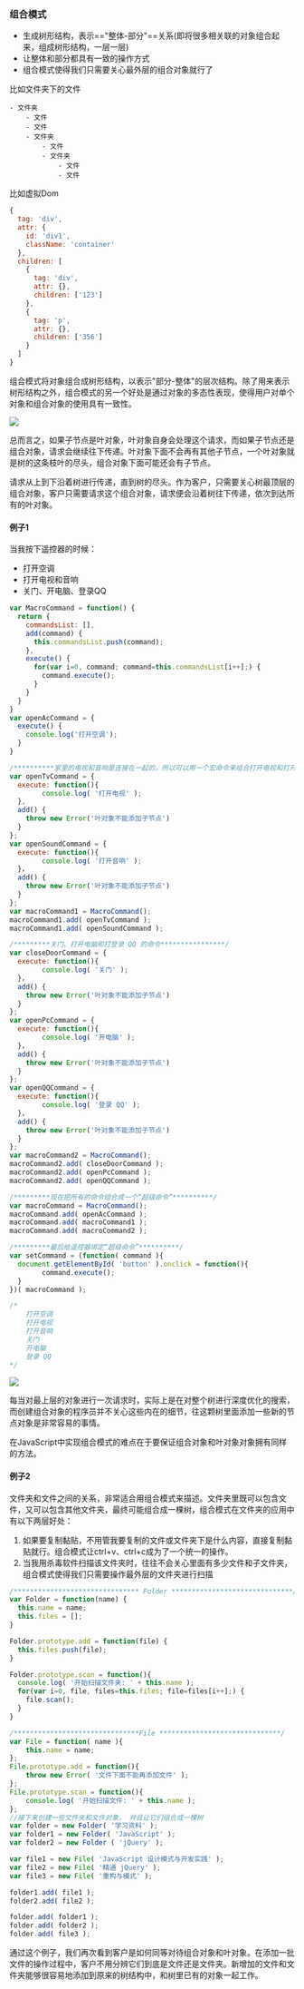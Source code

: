 ### 组合模式

- 生成树形结构，表示=="整体-部分"==关系(即将很多相关联的对象组合起来，组成树形结构，一层一层)
- 让整体和部分都具有一致的操作方式
- 组合模式使得我们只需要关心最外层的组合对象就行了

比如文件夹下的文件

```
- 文件夹
	- 文件
	- 文件
	- 文件夹
		- 文件
		- 文件夹
			- 文件
			- 文件
```

比如虚拟Dom

```js
{
  tag: 'div',
  attr: {
    id: 'div1',
    className: 'container'
  },
  children: [
    {
      tag: 'div',
      attr: {},
      children: ['123']
    },
    {
      tag: 'p',
      attr: {},
      children: ['356']
    }
  ]
}
```

组合模式将对象组合成树形结构，以表示"部分-整体"的层次结构。除了用来表示树形结构之外，组合模式的另一个好处是通过对象的多态性表现，使得用户对单个对象和组合对象的使用具有一致性。

![](../images/1560063295814.jpg)

总而言之，如果子节点是叶对象，叶对象自身会处理这个请求，而如果子节点还是组合对象，请求会继续往下传递。叶对象下面不会再有其他子节点，一个叶对象就是树的这条枝叶的尽头，组合对象下面可能还会有子节点。

请求从上到下沿着树进行传递，直到树的尽头。作为客户，只需要关心树最顶层的组合对象，客户只需要请求这个组合对象，请求便会沿着树往下传递，依次到达所有的叶对象。

#### 例子1

当我按下遥控器的时候：

- 打开空调
- 打开电视和音响
- 关门、开电脑、登录QQ

```js
var MacroCommand = function() {
  return {
    commandsList: [],
    add(command) {
      this.commandsList.push(command);
    },
    execute() {
      for(var i=0, command; command=this.commandsList[i++];) {
        command.execute();
      }
    }
  }
}
var openAcCommand = {
  execute() {
    console.log('打开空调');
  }
}

/**********家里的电视和音响是连接在一起的，所以可以用一个宏命令来组合打开电视和打开音响的命令 *********/
var openTvCommand = { 
  execute: function(){
		console.log( '打开电视' ); 
  },
  add() {
    throw new Error('叶对象不能添加子节点')
  }
};
var openSoundCommand = { 
  execute: function(){
		console.log( '打开音响' ); 
  }，
  add() {
    throw new Error('叶对象不能添加子节点')
  }
};
var macroCommand1 = MacroCommand();
macroCommand1.add( openTvCommand );
macroCommand1.add( openSoundCommand );

/*********关门、打开电脑和打登录 QQ 的命令****************/
var closeDoorCommand = { 
  execute: function(){
		console.log( '关门' ); 
  }，
  add() {
    throw new Error('叶对象不能添加子节点')
  }
};
var openPcCommand = { 
  execute: function(){
		console.log( '开电脑' ); 
  }，
  add() {
    throw new Error('叶对象不能添加子节点')
  }
};
var openQQCommand = {
  execute: function(){
		console.log( '登录 QQ' );
  }，
  add() {
    throw new Error('叶对象不能添加子节点')
  }
};
var macroCommand2 = MacroCommand();
macroCommand2.add( closeDoorCommand );
macroCommand2.add( openPcCommand );
macroCommand2.add( openQQCommand );

/*********现在把所有的命令组合成一个“超级命令”**********/
var macroCommand = MacroCommand(); 
macroCommand.add( openAcCommand ); 
macroCommand.add( macroCommand1 ); 
macroCommand.add( macroCommand2 );

/*********最后给遥控器绑定“超级命令”**********/
var setCommand = (function( command ){
  document.getElementById( 'button' ).onclick = function(){
		command.execute(); 
  }
})( macroCommand );

/*
	打开空调
	打开电视
	打开音响
	关门
	开电脑
	登录 QQ
*/
```

![](../images/1560067737627.jpg)

每当对最上层的对象进行一次请求时，实际上是在对整个树进行深度优化的搜索，而创建组合对象的程序员并不关心这些内在的细节，往这颗树里面添加一些新的节点对象是非常容易的事情。

在JavaScript中实现组合模式的难点在于要保证组合对象和叶对象对象拥有同样的方法。

#### 例子2

文件夹和文件之间的关系，非常适合用组合模式来描述。文件夹里既可以包含文件，又可以包含其他文件夹，最终可能组合成一棵树，组合模式在文件夹的应用中有以下两层好处：

1. 如果要复制黏贴，不用管我要复制的文件或文件夹下是什么内容，直接复制黏贴就行。组合模式让ctrl+v、ctrl+c成为了一个统一的操作。
2. 当我用杀毒软件扫描该文件夹时，往往不会关心里面有多少文件和子文件夹，组合模式使得我们只需要操作最外层的文件夹进行扫描

```js
/******************************* Folder ******************************/
var Folder = function(name) {
  this.name = name;
  this.files = [];
}

Folder.prototype.add = function(file) {
  this.files.push(file);
}

Folder.prototype.scan = function(){
  console.log( '开始扫描文件夹: ' + this.name );
  for(var i=0, file, files=this.files; file=files[i++];) {
    file.scan();
  }
}

/*******************************File ******************************/
var File = function( name ){
	this.name = name; 
};
File.prototype.add = function(){
	throw new Error( '文件下面不能再添加文件' );
};
File.prototype.scan = function(){
	console.log( '开始扫描文件: ' + this.name );
};
//接下来创建一些文件夹和文件对象， 并且让它们组合成一棵树
var folder = new Folder( '学习资料' ); 
var folder1 = new Folder( 'JavaScript' ); 
var folder2 = new Folder ( 'jQuery' );

var file1 = new File( 'JavaScript 设计模式与开发实践' );
var file2 = new File( '精通 jQuery' );
var file3 = new File( '重构与模式' );

folder1.add( file1 );
folder2.add( file2 );

folder.add( folder1 );
folder.add( folder2 );
folder.add( file3 );
```

通过这个例子，我们再次看到客户是如何同等对待组合对象和叶对象。在添加一批文件的操作过程中，客户不用分辨它们到底是文件还是文件夹。新增加的文件和文件夹能够很容易地添加到原来的树结构中，和树里已有的对象一起工作。

